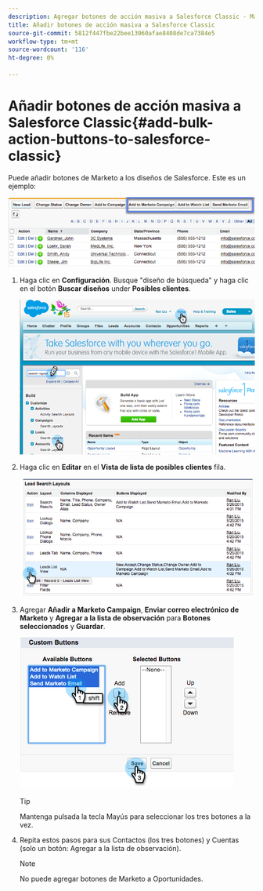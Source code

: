 ```yaml
---
description: Agregar botones de acción masiva a Salesforce Classic - Marketo Docs - Documentación del producto
title: Añadir botones de acción masiva a Salesforce Classic
source-git-commit: 5812f447fbe22bee13060afae8408de7ca7384e5
workflow-type: tm+mt
source-wordcount: '116'
ht-degree: 0%

---
```


# Añadir botones de acción masiva a Salesforce Classic{#add-bulk-action-buttons-to-salesforce-classic}

Puede añadir botones de Marketo a los diseños de Salesforce. Este es un ejemplo:

![](assets/add-bulk-action-buttons-to-salesforce-classic-1.png)

1. Haga clic en **Configuración**. Busque &quot;diseño de búsqueda&quot; y haga clic en el botón **Buscar diseños** under **Posibles clientes**.

   ![](assets/add-bulk-action-buttons-to-salesforce-classic-2.png)

1. Haga clic en **Editar** en el **Vista de lista de posibles clientes** fila.

   ![](assets/add-bulk-action-buttons-to-salesforce-classic-3.png)

1. Agregar **Añadir a Marketo Campaign**, **Enviar correo electrónico de Marketo** y **Agregar a la lista de observación** para **Botones seleccionados** y **Guardar**.

   ![](assets/add-bulk-action-buttons-to-salesforce-classic-4.png)

   >[!TIP]
   >
   >Mantenga pulsada la tecla Mayús para seleccionar los tres botones a la vez.

1. Repita estos pasos para sus Contactos (los tres botones) y Cuentas (solo un botón: Agregar a la lista de observación).

   >[!NOTE]
   >
   >No puede agregar botones de Marketo a Oportunidades.

